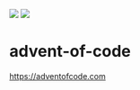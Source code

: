 ![](https://img.shields.io/badge/2021%20⭐-8-yellow) 
![](https://img.shields.io/badge/2022%20⭐-8-yellow)

# advent-of-code
https://adventofcode.com
